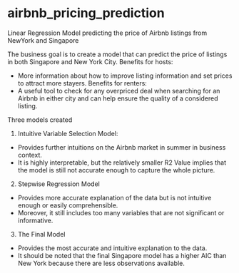 # airbnb_pricing_prediction
Linear Regression Model predicting the price of Airbnb listings from NewYork and Singapore

The business goal is to create a model that can predict the price of listings in both Singapore and New York City. 
Benefits for hosts: 
  - More information about how to improve listing information and set prices to attract more stayers.
Benefits for renters:
  - A useful tool to check for any overpriced deal when searching for an Airbnb in either city and can help ensure the quality of a considered listing.

Three models created
1. Intuitive Variable Selection Model: 
  - Provides further intuitions on the Airbnb market in summer in business context. 
  - It is highly interpretable, but the relatively smaller R2 Value implies that the model is still not accurate enough to capture the whole picture.
2. Stepwise Regression Model 
  - Provides more accurate explanation of the data but is not intuitive enough or easily comprehensible. 
  - Moreover, it still includes too many variables that are not significant or informative.
3. The Final Model 
  - Provides the most accurate and intuitive explanation to the data. 
  - It should be noted that the final Singapore model has a higher AIC than New York because there are less observations available.
